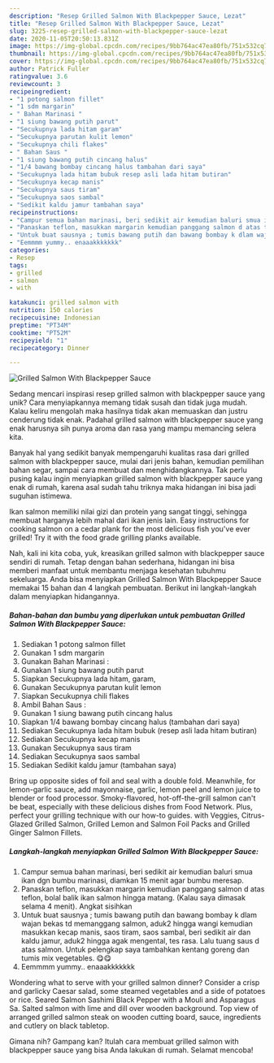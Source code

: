 ```yaml
---
description: "Resep Grilled Salmon With Blackpepper Sauce, Lezat"
title: "Resep Grilled Salmon With Blackpepper Sauce, Lezat"
slug: 3225-resep-grilled-salmon-with-blackpepper-sauce-lezat
date: 2020-11-05T20:50:13.831Z
image: https://img-global.cpcdn.com/recipes/9bb764ac47ea80fb/751x532cq70/grilled-salmon-with-blackpepper-sauce-foto-resep-utama.jpg
thumbnail: https://img-global.cpcdn.com/recipes/9bb764ac47ea80fb/751x532cq70/grilled-salmon-with-blackpepper-sauce-foto-resep-utama.jpg
cover: https://img-global.cpcdn.com/recipes/9bb764ac47ea80fb/751x532cq70/grilled-salmon-with-blackpepper-sauce-foto-resep-utama.jpg
author: Patrick Fuller
ratingvalue: 3.6
reviewcount: 3
recipeingredient:
- "1 potong salmon fillet"
- "1 sdm margarin"
- " Bahan Marinasi "
- "1 siung bawang putih parut"
- "Secukupnya lada hitam garam"
- "Secukupnya parutan kulit lemon"
- "Secukupnya chili flakes"
- " Bahan Saus "
- "1 siung bawang putih cincang halus"
- "1/4 bawang bombay cincang halus tambahan dari saya"
- "Secukupnya lada hitam bubuk resep asli lada hitam butiran"
- "Secukupnya kecap manis"
- "Secukupnya saus tiram"
- "Secukupnya saos sambal"
- "Sedikit kaldu jamur tambahan saya"
recipeinstructions:
- "Campur semua bahan marinasi, beri sedikit air kemudian baluri smua ikan dgn bumbu marinasi, diamkan 15 menit agar bumbu meresap."
- "Panaskan teflon, masukkan margarin kemudian panggang salmon d atas teflon, bolal balik ikan salmon hingga matang. (Kalau saya dimasak selama 4 menit). Angkat sisihkan"
- "Untuk buat sausnya ; tumis bawang putih dan bawang bombay k dlam wajan bekas td memanggang salmon, aduk2 hingga wangi kemudian masukkan kecap manis, saos tiram, saos sambal, beri sedikit air dan kaldu jamur, aduk2 hingga agak mengental, tes rasa. Lalu tuang saus d atas salmon. Untuk pelengkap saya tambahkan kentang goreng dan tumis mix vegetables. 😋😋"
- "Eemmmm yummy.. enaaakkkkkkk"
categories:
- Resep
tags:
- grilled
- salmon
- with

katakunci: grilled salmon with 
nutrition: 150 calories
recipecuisine: Indonesian
preptime: "PT34M"
cooktime: "PT52M"
recipeyield: "1"
recipecategory: Dinner

---
```



![Grilled Salmon With Blackpepper Sauce](https://img-global.cpcdn.com/recipes/9bb764ac47ea80fb/751x532cq70/grilled-salmon-with-blackpepper-sauce-foto-resep-utama.jpg)

Sedang mencari inspirasi resep grilled salmon with blackpepper sauce yang unik? Cara menyiapkannya memang tidak susah dan tidak juga mudah. Kalau keliru mengolah maka hasilnya tidak akan memuaskan dan justru cenderung tidak enak. Padahal grilled salmon with blackpepper sauce yang enak harusnya sih punya aroma dan rasa yang mampu memancing selera kita.

Banyak hal yang sedikit banyak mempengaruhi kualitas rasa dari grilled salmon with blackpepper sauce, mulai dari jenis bahan, kemudian pemilihan bahan segar, sampai cara membuat dan menghidangkannya. Tak perlu pusing kalau ingin menyiapkan grilled salmon with blackpepper sauce yang enak di rumah, karena asal sudah tahu triknya maka hidangan ini bisa jadi suguhan istimewa.

Ikan salmon memiliki nilai gizi dan protein yang sangat tinggi, sehingga membuat harganya lebih mahal dari ikan jenis lain. Easy instructions for cooking salmon on a cedar plank for the most delicious fish you&#39;ve ever grilled! Try it with the food grade grilling planks available.


Nah, kali ini kita coba, yuk, kreasikan grilled salmon with blackpepper sauce sendiri di rumah. Tetap dengan bahan sederhana, hidangan ini bisa memberi manfaat untuk membantu menjaga kesehatan tubuhmu sekeluarga. Anda bisa menyiapkan Grilled Salmon With Blackpepper Sauce memakai 15 bahan dan 4 langkah pembuatan. Berikut ini langkah-langkah dalam menyiapkan hidangannya.

<!--inarticleads1-->

##### Bahan-bahan dan bumbu yang diperlukan untuk pembuatan Grilled Salmon With Blackpepper Sauce:

1. Sediakan 1 potong salmon fillet
1. Gunakan 1 sdm margarin
1. Gunakan  Bahan Marinasi :
1. Gunakan 1 siung bawang putih parut
1. Siapkan Secukupnya lada hitam, garam,
1. Gunakan Secukupnya parutan kulit lemon
1. Siapkan Secukupnya chili flakes
1. Ambil  Bahan Saus :
1. Gunakan 1 siung bawang putih cincang halus
1. Siapkan 1/4 bawang bombay cincang halus (tambahan dari saya)
1. Sediakan Secukupnya lada hitam bubuk (resep asli lada hitam butiran)
1. Sediakan Secukupnya kecap manis
1. Gunakan Secukupnya saus tiram
1. Sediakan Secukupnya saos sambal
1. Sediakan Sedikit kaldu jamur (tambahan saya)


Bring up opposite sides of foil and seal with a double fold. Meanwhile, for lemon-garlic sauce, add mayonnaise, garlic, lemon peel and lemon juice to blender or food processor. Smoky-flavored, hot-off-the-grill salmon can&#39;t be beat, especially with these delicious dishes from Food Network. Plus, perfect your grilling technique with our how-to guides. with Veggies, Citrus-Glazed Grilled Salmon, Grilled Lemon and Salmon Foil Packs and Grilled Ginger Salmon Fillets. 

<!--inarticleads2-->

##### Langkah-langkah menyiapkan Grilled Salmon With Blackpepper Sauce:

1. Campur semua bahan marinasi, beri sedikit air kemudian baluri smua ikan dgn bumbu marinasi, diamkan 15 menit agar bumbu meresap.
1. Panaskan teflon, masukkan margarin kemudian panggang salmon d atas teflon, bolal balik ikan salmon hingga matang. (Kalau saya dimasak selama 4 menit). Angkat sisihkan
1. Untuk buat sausnya ; tumis bawang putih dan bawang bombay k dlam wajan bekas td memanggang salmon, aduk2 hingga wangi kemudian masukkan kecap manis, saos tiram, saos sambal, beri sedikit air dan kaldu jamur, aduk2 hingga agak mengental, tes rasa. Lalu tuang saus d atas salmon. Untuk pelengkap saya tambahkan kentang goreng dan tumis mix vegetables. 😋😋
1. Eemmmm yummy.. enaaakkkkkkk


Wondering what to serve with your grilled salmon dinner? Consider a crisp and garlicky Caesar salad, some steamed vegetables and a side of potatoes or rice. Seared Salmon Sashimi Black Pepper with a Mouli and Asparagus Sa. Salted salmon with lime and dill over wooden background. Top view of arranged grilled salmon steak on wooden cutting board, sauce, ingredients and cutlery on black tabletop. 

Gimana nih? Gampang kan? Itulah cara membuat grilled salmon with blackpepper sauce yang bisa Anda lakukan di rumah. Selamat mencoba!
